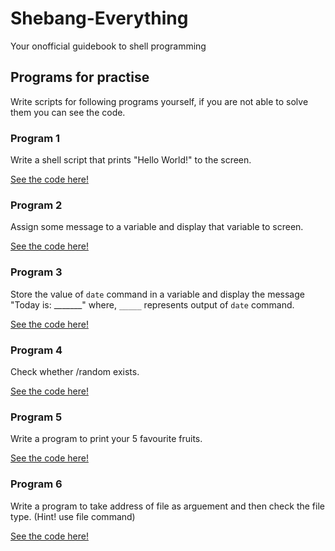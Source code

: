 # Shebang-Everything

Your onofficial guidebook to shell programming

## Programs for practise

Write scripts for following programs yourself, if you are not able to solve them you can see the code.

### Program 1

Write a shell script that prints "Hello World!" to the screen.

[See the code here!](./prog1.sh)

### Program 2

Assign some message to a variable and display that variable to screen.

[See the code here!](./prog2.sh)

### Program 3

Store the value of `date` command in a variable and display the message "Today is: _______" where, `_____` represents output of `date` command.

[See the code here!](./prog3.sh)

### Program 4

Check whether /random exists.

[See the code here!](./prog4.sh)

### Program 5

Write a program to print your 5 favourite fruits.

[See the code here!](./prog5.sh)

### Program 6

Write a program to take address of file as arguement and then check the file type.
(Hint! use file command)

[See the code here!](./prog6.sh)